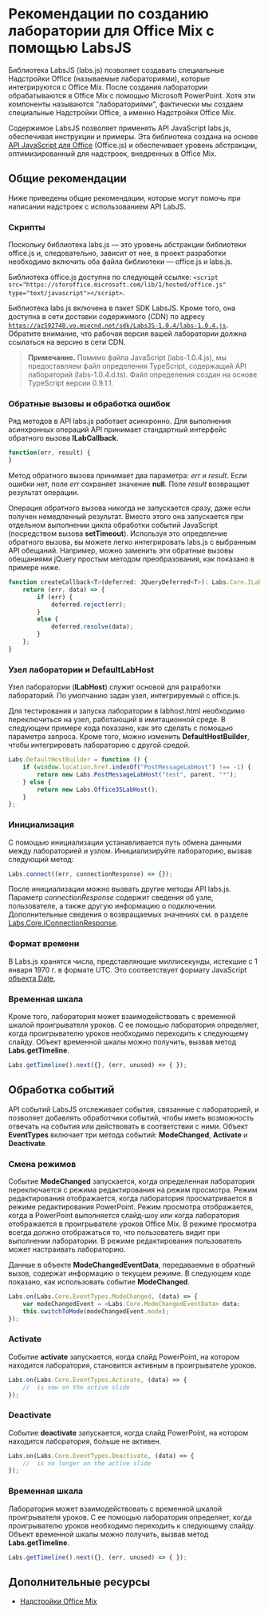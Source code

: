
# <a name="guidelines-for-creating-labs-for-mix-using-labsjs"></a>Рекомендации по созданию лаборатории для Office Mix с помощью LabsJS



Библиотека LabsJS (labs.js) позволяет создавать специальные Надстройки Office (называемые лабораториями), которые интегрируются с Office Mix. После создания лаборатории обрабатываются в Office Mix с помощью Microsoft PowerPoint. Хотя эти компоненты называются "лабораториями", фактически мы создаем специальные Надстройки Office, а именно Надстройки Office Mix.

Содержимое LabsJS позволяет применять API JavaScript labs.js, обеспечивая инструкции и примеры. Эта библиотека создана на основе [API JavaScript для Office](http://dev.office.com/reference/add-ins/javascript-api-for-office) (Office.js) и обеспечивает уровень абстракции, оптимизированный для надстроек, внедренных в Office Mix.


## <a name="general-guidelines"></a>Общие рекомендации


Ниже приведены общие рекомендации, которые могут помочь при написании надстроек с использованием API LabJS.


### <a name="scripts"></a>Скрипты

Поскольку библиотека labs.js — это уровень абстракции библиотеки office.js и, следовательно, зависит от нее, в проект разработки необходимо включить оба файла библиотеки — office.js и labs.js. 

Библиотека office.js доступна по следующей ссылке: `<script src="https://sforoffice.microsoft.com/lib/1/hosted/office.js" type="text/javascript"></script>`.

Библиотека labs.js включена в пакет SDK LabsJS. Кроме того, она доступна в сети доставки содержимого (CDN) по адресу <code>https://az592748.vo.msecnd.net/sdk/LabsJS-1.0.4/labs-1.0.4.js</code>. Обратите внимание, что рабочая версия вашей лаборатории должна ссылаться на версию в сети CDN.


 >**Примечание.** Помимо файла JavaScript (labs-1.0.4.js), мы предоставляем файл определения TypeScript, содержащий API лабораторий (labs-1.0.4.d.ts). Файл определения создан на основе TypeScript версии 0.9.1.1.


### <a name="callbacks-and-error-handling"></a>Обратные вызовы и обработка ошибок

Ряд методов в API labs.js работает асинхронно. Для выполнения асинхронных операций API принимает стандартный интерфейс обратного вызова  **ILabCallback**. 


```js
function(err, result) {
}
```

Метод обратного вызова принимает два параметра:  _err_ и _result_. Если ошибки нет, поле  _err_ сохраняет значение **null**. Поле  _result_ возвращает результат операции.

Операция обратного вызова никогда не запускается сразу, даже если получен немедленный результат. Вместо этого она запускается при отдельном выполнении цикла обработки событий JavaScript (посредством вызова  **setTimeout**). Используя это определение обратного вызова, вы можете легко интегрировать labs.js с выбранным API обещаний. Например, можно заменить эти обратные вызовы обещаниями jQuery простым методом преобразования, как показано в примере ниже.




```js
function createCallback<T>(deferred: JQueryDeferred<T>): Labs.Core.ILabCallback<T> {
    return (err, data) => {
        if (err) {
            deferred.reject(err);
        }
        else {
            deferred.resolve(data);
        }
    };
}
```


### <a name="lab-host-and-defaultlabhost"></a>Узел лаборатории и DefaultLabHost

Узел лаборатории (**ILabHost**) служит основой для разработки лабораторий. По умолчанию задан узел, интегрируемый с office.js.

Для тестирования и запуска лаборатории в labhost.html необходимо переключиться на узел, работающий в имитационной среде. В следующем примере кода показано, как это сделать с помощью параметра запроса. Кроме того, можно изменить  **DefaultHostBuilder**, чтобы интегрировать лабораторию с другой средой.




```js
Labs.DefaultHostBuilder = function () {
    if (window.location.href.indexOf("PostMessageLabHost") !== -1) {
        return new Labs.PostMessageLabHost("test", parent, "*");
    } else {
        return new Labs.OfficeJSLabHost();
    }
};
```


### <a name="initialization"></a>Инициализация

С помощью инициализации устанавливается путь обмена данными между лабораторией и узлом. Инициализируйте лабораторию, вызвав следующий метод:


```js
Labs.connect((err, connectionResponse) => {});
```

После инициализации можно вызвать другие методы API labs.js. Параметр  _connectionResponse_ содержит сведения об узле, пользователе, а также другую информацию о подключении. Дополнительные сведения о возвращаемых значениях см. в разделе [Labs.Core.IConnectionResponse](../../../reference/office-mix/labs.core.iconnectionresponse.md).


### <a name="time-format"></a>Формат времени

В Labs.js хранятся числа, представляющие миллисекунды, истекшие с 1 января 1970 г. в формате UTC. Это соответствует формату JavaScript [объекта Date](http://msdn.microsoft.com/en-us/library/ie/cd9w2te4%28v=vs.94%29.aspx),


### <a name="timeline"></a>Временная шкала

Кроме того, лаборатория может взаимодействовать с временной шкалой проигрывателя уроков. С ее помощью лаборатория определяет, когда проигрывателю уроков необходимо переходить к следующему слайду. Объект временной шкалы можно получить, вызвав метод  **Labs.getTimeline**.


```js
Labs.getTimeline().next({}, (err, unused) => { });
```


## <a name="handling-events"></a>Обработка событий


API событий LabsJS отслеживает события, связанные с лабораторией, и позволяет добавлять обработчики событий, чтобы иметь возможность отвечать на события или действовать в соответствии с ними. Объект  **EventTypes** включает три метода событий: **ModeChanged**,  **Activate** и **Deactivate**. 


### <a name="mode-change"></a>Смена режимов

Событие  **ModeChanged** запускается, когда определенная лаборатория переключается с режима редактирования на режим просмотра. Режим редактирования отображается, когда лаборатория просматривается в режиме редактирования PowerPoint. Режим просмотра отображается, когда в PowerPoint выполняется слайд-шоу или когда лаборатория отображается в проигрывателе уроков Office Mix. В режиме просмотра всегда должно отображаться то, что пользователь видит при выполнении лаборатории. В режиме редактирования пользователь может настраивать лабораторию.

Данные в объекте  **ModeChangedEventData**, передаваемые в обратный вызов, содержат информацию о текущем режиме. В следующем коде показано, как использовать событие  **ModeChanged**.




```js
Labs.on(Labs.Core.EventTypes.ModeChanged, (data) => {
    var modeChangedEvent = <Labs.Core.ModeChangedEventData> data;
    this.switchToMode(modeChangedEvent.mode);
});
```


### <a name="activate"></a>Activate

Событие  **activate** запускается, когда слайд PowerPoint, на котором находится лаборатория, становится активным в проигрывателе уроков.


```js
Labs.on(Labs.Core.EventTypes.Activate, (data) => {
    //  is now on the active slide
});
```


### <a name="deactivate"></a>Deactivate

Событие  **deactivate** запускается, когда слайд PowerPoint, на котором находится лаборатория, больше не активен.


```js
Labs.on(Labs.Core.EventTypes.Deactivate, (data) => {                
    //  is no longer on the active slide
});
```


### <a name="timeline"></a>Временная шкала

Лаборатория может взаимодействовать с временной шкалой проигрывателя уроков. С ее помощью лаборатория определяет, когда проигрывателю уроков необходимо переходить к следующему слайду. Объект временной шкалы можно получить, вызвав метод  **Labs.getTimeline**.


```js
Labs.getTimeline().next({}, (err, unused) => { });
```


## <a name="additional-resources"></a>Дополнительные ресурсы



- [Надстройки Office Mix](../../powerpoint/office-mix/office-mix-add-ins.md)
    
